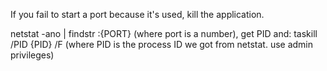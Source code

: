 If you fail to start a port because it's used, kill the application.

netstat -ano | findstr :{PORT}   (where port is a number), get PID and:
taskill /PID {PID} /F   (where PID is the process ID we got from netstat. use admin privileges)